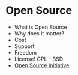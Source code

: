 # Open Source

* What is Open Source
* Why does it matter?
* Cost
* Support
* Freedom
* License! GPL - BSD
* [Open Source Initiative](https://opensource.org/)


